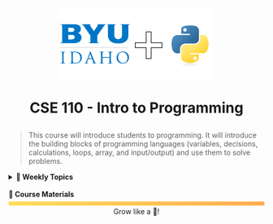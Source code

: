 <h1 align="center">
    <img 
        alt="BYU-Idaho"
        title="BYU-Idaho Logo" 
        src="./cse-110/.github/assets/logo-py.svg" 
        width="60%"
    />

CSE 110 - Intro to Programming
</h1>

> This course will introduce students to programming. It will introduce the building blocks of programming languages (variables, decisions, calculations, loops, array, and input/output) and use them to solve problems.

<details>
    <summary><b> 📆 Weekly Topics</b></summary>      
    - <a src="./cse-110/week-1">Week 01 - Getting Started and Input/Output</a><br>
    - <a src="./cse-110/week-2">Week 02 - Variables and Expressions</a><br>
    - <a src="./cse-110/week-3">Week 03 - Decisions</a><br>
    - <a src="./cse-110/week-4">Week 04 - Loops</a><br>
    - <a src="./cse-110/week-5">Week 05 - Lists</a><br>
    - <a src="./cse-110/week-6">Week 06 - Files</a><br>
    - <a src="./cse-110/week-7">Week 07 - Function Basics</a><br>
</details>
<br>
<b><a src="https://byui-cse.github.io/cse110-course/"> 📖 Course Materials</a></b>

<br>
<img src="../.github/assets/gradient-bar.svg" width="100%" height="8px"/>
<footer align="center">Grow like a 🌳!</footer>
